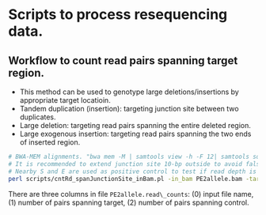 # Scripts to process resequencing data.

## Workflow to count read pairs spanning target region.
- This method can be used to genotype large deletions/insertions by appropriate target locatioin.
 - Tandem duplication (insertion): targeting junction site between two duplicates.
 - Large deletion: targeting read pairs spanning the entire deleted region.
 - Large exogenous insertion: targeting read pairs spanning the two ends of inserted region.

```sh
# BWA-MEM alignments. "bwa mem -M | samtools view -h -F 12| samtools sort -o PE2allele.bam"
# It is recommended to extend junction site 10-bp outside to avoid false mapping at the read ends forced by aligners.
# Nearby S and E are used as positive control to test if read depth is enought to capture junction site.
perl scripts/cntRd_spanJunctionSite_inBam.pl -in_bam PE2allele.bam -target_loc junction_seq:junction_S-junction_E  -positive_control_loc junction_seq:nearby_E-nearby_E > PE2allele.read_counts
```

There are three columns in file `PE2allele.read\_counts`: (0) input file name, (1) number of pairs spanning target, (2) number of pairs spanning control.


